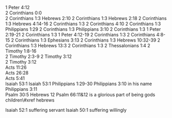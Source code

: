 1 Peter 4:12	
2 Corinthians 0:0	
2 Corinthians 1:3	Hebrews 2:10
2 Corinthians 1:3	Hebrews 2:18
2 Corinthians 1:3	Hebrews 4:14-16
2 Corinthians 1:3	2 Corinthians 4:10
2 Corinthians 1:3	Philippians 1:29
2 Corinthians 1:3	Philippians 3:10
2 Corinthians 1:3	1 Peter 2:19-21
2 Corinthians 1:3	1 Peter 4:12-19
2 Corinthians 1:3	2 Corinthians 4:8-15
2 Corinthians 1:3	Ephesians 3:13
2 Corinthians 1:3	Hebrews 10:32-39
2 Corinthians 1:3	Hebrews 13:3
2 Corinthians 1:3	2 Thessalonians 1:4
2 Timothy 1:8-16	
2 Timothy 2:3-9	
2 Timothy 3:12	
2 Timothy 3:12	
Acts 11:26	
Acts 26:28	
Acts 5:41	
Isaiah 53:1	
Isaiah 53:1	
Philippians 1:29-30	
Philippians 3:10	in his name
Philippians 3:11	
Psalm 30:5	Hebrews 12
Psalm 66:11&12	is a glorious part of being gods children\\#xref hebrews

Isaiah 52:1		suffering servant
Isaiah 50:1		suffering willingly

